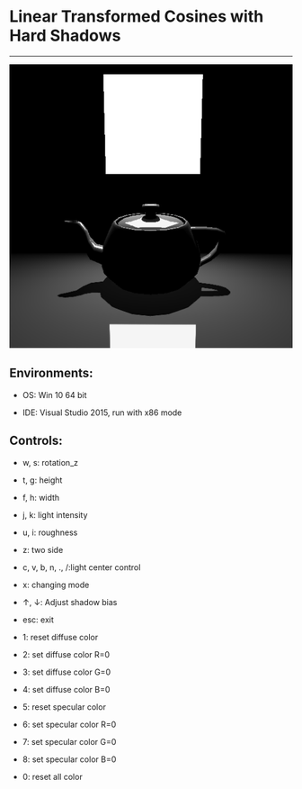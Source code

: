 # Linear Transformed Cosines with Hard Shadows

<hr >

<img src="./shadowmapDebug\FinalResult\Better\output0.png">

## Environments:

* OS: Win 10 64 bit

* IDE: Visual Studio 2015, run with x86 mode

## Controls:

* w, s: rotation_z

* t, g: height

* f, h: width

* j, k: light intensity

* u, i: roughness

* z: two side

* c, v, b, n, ., /:light center control

* x: changing mode

* ↑, ↓: Adjust shadow bias

* esc: exit

* 1: reset diffuse color

* 2: set diffuse color R=0 

* 3: set diffuse color G=0 

* 4: set diffuse color B=0 

* 5: reset specular color

* 6: set specular color R=0 

* 7: set specular color G=0 

* 8: set specular color B=0 

* 0: reset all color

